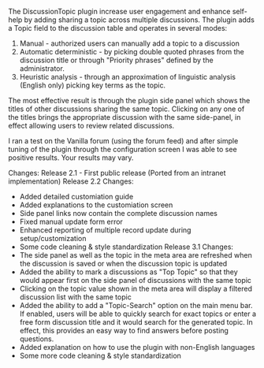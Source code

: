 The DiscussionTopic plugin increase user engagement and enhance self-help by adding sharing a topic across multiple discussions.  The plugin adds a Topic field to the discussion table and operates in several modes:
1. Manual - authorized users can manually add a topic to a discussion
2. Automatic deterministic - by picking double quoted phrases from the discussion title or through "Priority phrases" defined by the administrator.
3. Heuristic analysis - through an approximation of linguistic analysis (English only) picking key terms as the topic.

The most effective result is through the plugin side panel which shows the titles of other discussions sharing the same topic.  Clicking on any one of the titles brings the appropriate discussion with the same side-panel, in effect allowing users to review related discussions.

I ran a test on the Vanilla forum (using the forum feed) and after simple tuning of the plugin through the configuration screen I was able to see positive results.  Your results may vary.  

Changes:
Release 2.1 - First public release (Ported from an intranet implementation)
Release 2.2 Changes:
- Added detailed customiation guide
- Added explanations to the customiation screen
- Side panel links now contain the complete discussion names
- Fixed manual update form error 
- Enhanced reporting of multiple record update during setup/customization
- Some code cleaning & style standardization
Release 3.1 Changes:
- The side panel as well as the topic in the meta area are refreshed when the discussion is saved or when the discussion topic is updated
- Added the ability to mark a discussions as "Top Topic" so that they would appear first on the side panel of discussions with the same topic
- Clicking on the topic value shown in the meta area will display a filtered discussion list with the same topic
- Added the ability to add a "Topic-Search" option on the main menu bar.  If enabled, users will be able to quickly search for exact topics or enter a free form discussion title and it would search for the generated topic.  In effect, this provides an easy way to find answers before posting questions.
- Added explanation on how to use the plugin with non-English languages
- Some more code cleaning & style standardization


